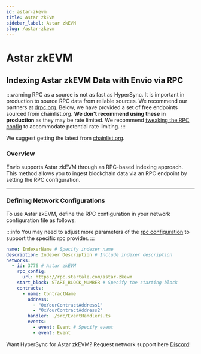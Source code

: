 ```yaml
---
id: astar-zkevm
title: Astar zkEVM
sidebar_label: Astar zkEVM
slug: /astar-zkevm
---
```


# Astar zkEVM

## Indexing Astar zkEVM Data with Envio via RPC

:::warning
RPC as a source is not as fast as HyperSync. It is important in production to source RPC data from reliable sources. We recommend our partners at [drpc.org](https://drpc.org). Below, we have provided a set of free endpoints sourced from chainlist.org. **We don't recommend using these in production** as they may be rate limited. We recommend [tweaking the RPC config](./rpc-sync) to accommodate potential rate limiting.
:::

We suggest getting the latest from [chainlist.org](https://chainlist.org).

### Overview

Envio supports Astar zkEVM through an RPC-based indexing approach. This method allows you to ingest blockchain data via an RPC endpoint by setting the RPC configuration.

---

### Defining Network Configurations

To use Astar zkEVM, define the RPC configuration in your network configuration file as follows:

:::info
You may need to adjust more parameters of the [rpc configuration](./rpc-sync) to support the specific rpc provider. 
:::

```yaml
name: IndexerName # Specify indexer name
description: Indexer Description # Include indexer description
networks:
  - id: 3776 # Astar zkEVM
    rpc_config:
      url: https://rpc.startale.com/astar-zkevm 
    start_block: START_BLOCK_NUMBER # Specify the starting block
    contracts:
      - name: ContractName
        address:
          - "0xYourContractAddress1"
          - "0xYourContractAddress2"
        handler: ./src/EventHandlers.ts
        events:
          - event: Event # Specify event
          - event: Event
```

Want HyperSync for Astar zkEVM? Request network support here [Discord](https://discord.gg/fztEvj79m3)!
